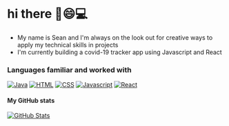 <!--
**seanyap/seanyap** is a ✨ _special_ ✨ repository because its `README.md` (this file) appears on your GitHub profile.
Here are some ideas to get you started:

- 🔭 I’m currently working on ...
- 🌱 I’m currently learning ...
- 👯 I’m looking to collaborate on ...
- 🤔 I’m looking for help with ...
- 💬 Ask me about ...
- 📫 How to reach me: ...
- 😄 Pronouns: ...
- ⚡ Fun fact: ...
-->

# hi there ​👋​😄​💻​
  * My name is Sean and I'm always on the look out for creative ways to apply my technical skills in projects 
  * I'm currently building a covid-19 tracker app using Javascript and React

### Languages familiar and worked with
[![Java](https://img.shields.io/badge/Java-ED8B00?style=for-the-badge&logo=java&logoColor=white)](#)
[![HTML](https://img.shields.io/badge/HTML5-E34F26?style=for-the-badge&logo=html5&logoColor=white)](#)
[![CSS](https://img.shields.io/badge/CSS3-1572B6?style=for-the-badge&logo=css3&logoColor=white)](#)
[![Javascript](https://img.shields.io/badge/JavaScript-F7DF1E?style=for-the-badge&logo=javascript&logoColor=black)](#)
[![React](https://img.shields.io/badge/React-20232A?style=for-the-badge&logo=react&logoColor=61DAFB)](#)

#### My GitHub stats
<a href="https://github.com/seanyap">
<img align="center" src="https://github-readme-streak-stats.herokuapp.com/?user=seanyap" alt="GitHub Stats" title="GitHub Streak" />
</a> 
